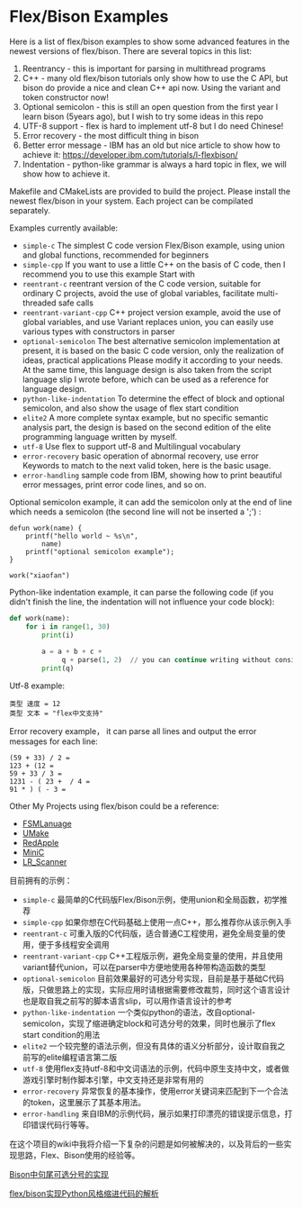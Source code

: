 # Flex/Bison Examples


Here is a list of flex/bison examples to show some advanced features in the newest versions of flex/bison. 
There are several topics in this list:
1. Reentrancy - this is important for parsing in multithread programs 
2. C++  - many old flex/bison tutorials only show how to use the C API, but bison do provide a nice and clean C++ api now. Using the variant and token constructor now!
3. Optional semicolon - this is still an open question from the first year I learn bison (5years ago), but I wish to try some ideas in this repo
4. UTF-8 support - flex is hard to implement utf-8 but I do need Chinese!
5. Error recovery - the most difficult thing in bison 
6. Better error message - IBM has an old but nice article to show how to achieve it: https://developer.ibm.com/tutorials/l-flexbison/
7. Indentation - python-like grammar is always a hard topic in flex, we will show how to achieve it.

Makefile and CMakeLists are provided to build the project. Please install the newest flex/bison in your system. Each project can be compilated separately. 

Examples currently available: 
* `simple-c`      The simplest C code version Flex/Bison example, using union and global functions, recommended for beginners 
* `simple-cpp`    If you want to use a little C++ on the basis of C code, then I recommend you to use this example Start with 
* `reentrant-c`   reentrant version of the C code version, suitable for ordinary C projects, avoid the use of global variables, facilitate multi-threaded safe calls 
* `reentrant-variant-cpp`   C++ project version example, avoid the use of global variables, and use Variant replaces union, you can easily use various types with constructors in parser
* `optional-semicolon`   The best alternative semicolon implementation at present, it is based on the basic C code version, only the realization of ideas, practical applications Please modify it according to your needs. At the same time, this language design is also taken from the script language slip I wrote before, which can be used as a reference for language design. 
* `python-like-indentation`  To determine the effect of block and optional semicolon, and also show the usage of flex start condition
* `elite2`   A more complete syntax example, but no specific semantic analysis part, the design is based on the second edition of the elite programming language written by myself. 
* `utf-8`    Use flex to support utf-8 and Multilingual vocabulary 
* `error-recovery`   basic operation of abnormal recovery, use error Keywords to match to the next valid token, here is the basic usage. 
* `error-handling`   sample code from IBM, showing how to print beautiful error messages, print error code lines, and so on.

Optional semicolon example, it can add the semicolon only at the end of line which needs a semicolon (the second line will not be inserted a ';') :
```
defun work(name) {
    printf("hello world ~ %s\n",
        name)
    printf("optional semicolon example");
}

work("xiaofan")
```


Python-like indentation example, it can parse the following code (if you didn't finish the line, the indentation will not influence your code block):
```python
def work(name):
    for i in range(1, 30)
        print(i)
	
        a = a + b + c + 
             q + parse(1, 2)  // you can continue writing without considering indentation
        print(q)
```

Utf-8 example: 
```
类型 速度 = 12
类型 文本 = "flex中文支持"
```

Error recovery example， it can parse all lines and output the error messages for each line:
```
(59 + 33) / 2 = 
123 + (12 =
59 + 33 / 3 =
1231 - ( 23 +  / 4 =
91 * ) ( - 3 =
```

Other My Projects using flex/bison could be a reference:

* [FSMLanuage](https://github.com/sunxfancy/FSMLanguage)
* [UMake](https://github.com/sunxfancy/UMake)
* [RedApple](https://github.com/elite-lang/RedApple)
* [MiniC](https://github.com/sunxfancy/miniC)
* [LR_Scanner](https://github.com/elite-lang/LR_Scanner)

目前拥有的示例：

* `simple-c`   最简单的C代码版Flex/Bison示例，使用union和全局函数，初学推荐
* `simple-cpp` 如果你想在C代码基础上使用一点C++，那么推荐你从该示例入手
* `reentrant-c` 可重入版的C代码版，适合普通C工程使用，避免全局变量的使用，便于多线程安全调用
* `reentrant-variant-cpp` C++工程版示例，避免全局变量的使用，并且使用variant替代union，可以在parser中方便地使用各种带构造函数的类型
* `optional-semicolon` 目前效果最好的可选分号实现，目前是基于基础C代码版，只做思路上的实现，实际应用时请根据需要修改裁剪，同时这个语言设计也是取自我之前写的脚本语言slip，可以用作语言设计的参考
* `python-like-indentation` 一个类似python的语法，改自optional-semicolon，实现了缩进确定block和可选分号的效果，同时也展示了flex start condition的用法
* `elite2` 一个较完整的语法示例，但没有具体的语义分析部分，设计取自我之前写的elite编程语言第二版
* `utf-8`  使用flex支持utf-8和中文词语法的示例，代码中原生支持中文，或者做游戏引擎时制作脚本引擎，中文支持还是非常有用的
* `error-recovery` 异常恢复的基本操作，使用error关键词来匹配到下一个合法的token，这里展示了其基本用法。
* `error-handling` 来自IBM的示例代码，展示如果打印漂亮的错误提示信息，打印错误代码行等等。


在这个项目的wiki中我将介绍一下复杂的问题是如何被解决的，以及背后的一些实现思路，Flex、Bison使用的经验等。

[Bison中句尾可选分号的实现](https://github.com/sunxfancy/flex-bison-examples/wiki/Bison%E5%AE%9E%E7%8E%B0%E5%8F%A5%E5%B0%BE%E7%9A%84%E5%8F%AF%E9%80%89%E5%88%86%E5%8F%B7-Optional-semicolon-grammar-in-Bison)

[flex/bison实现Python风格缩进代码的解析](https://github.com/sunxfancy/flex-bison-examples/wiki/Flex-%E5%92%8C-Bison-%E9%85%8D%E5%90%88%E5%AE%9E%E7%8E%B0Python%E9%A3%8E%E6%A0%BC%E8%AF%AD%E6%B3%95%E8%A7%A3%E6%9E%90)
